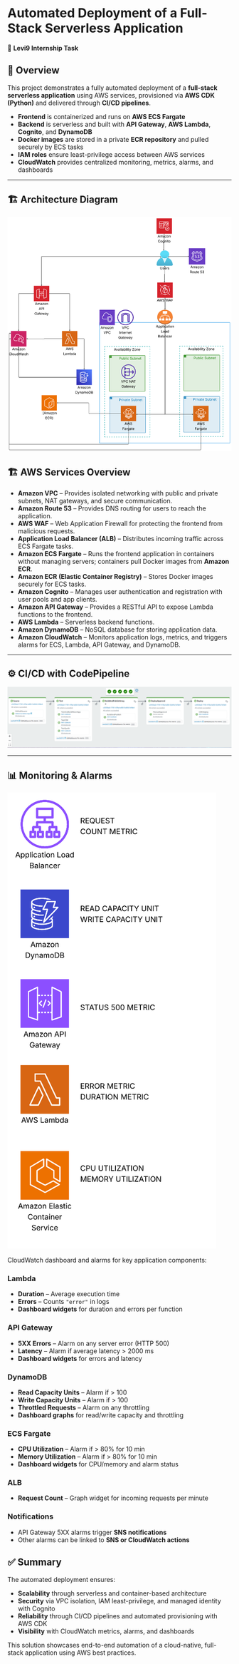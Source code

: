 # Automated Deployment of a Full-Stack Serverless Application  

📌 **Levi9 Internship Task**  

## 🚀 Overview  
This project demonstrates a fully automated deployment of a **full-stack serverless application** using AWS services, provisioned via **AWS CDK (Python)** and delivered through **CI/CD pipelines**.  

- **Frontend** is containerized and runs on **AWS ECS Fargate**  
- **Backend** is serverless and built with **API Gateway**, **AWS Lambda**, **Cognito**, and **DynamoDB**  
- **Docker images** are stored in a private **ECR repository** and pulled securely by ECS tasks  
- **IAM roles** ensure least-privilege access between AWS services  
- **CloudWatch** provides centralized monitoring, metrics, alarms, and dashboards  

---

## 🏗️ Architecture Diagram 

![Full-Stack Serverless Architecture](assets/architecture.png) 


## 🏗️ AWS Services Overview  

- **Amazon VPC** – Provides isolated networking with public and private subnets, NAT gateways, and secure communication. 
- **Amazon Route 53** – Provides DNS routing for users to reach the application.  
- **AWS WAF** – Web Application Firewall for protecting the frontend from malicious requests.  
- **Application Load Balancer (ALB)** – Distributes incoming traffic across ECS Fargate tasks.  
- **Amazon ECS Fargate** – Runs the frontend application in containers without managing servers; containers pull Docker images from **Amazon ECR**.  
- **Amazon ECR (Elastic Container Registry)** – Stores Docker images securely for ECS tasks. 
- **Amazon Cognito** – Manages user authentication and registration with user pools and app clients.  
- **Amazon API Gateway** – Provides a RESTful API to expose Lambda functions to the frontend.  
- **AWS Lambda** – Serverless backend functions. 
- **Amazon DynamoDB** – NoSQL database for storing application data.  
- **Amazon CloudWatch** – Monitors application logs, metrics, and triggers alarms for ECS, Lambda, API Gateway, and DynamoDB.  

---

## ⚙️ CI/CD with CodePipeline  

![CodePipeline](assets/codepipeline.png) 

---

## 📊 Monitoring & Alarms 

![Monitoring](assets/monitoring.png) 

CloudWatch dashboard and alarms for key application components:

### Lambda
- **Duration** – Average execution time
- **Errors** – Counts `"error"` in logs
- **Dashboard widgets** for duration and errors per function  

### API Gateway
- **5XX Errors** – Alarm on any server error (HTTP 500)  
- **Latency** – Alarm if average latency > 2000 ms  
- **Dashboard widgets** for errors and latency  

### DynamoDB
- **Read Capacity Units** – Alarm if > 100  
- **Write Capacity Units** – Alarm if > 100  
- **Throttled Requests** – Alarm on any throttling  
- **Dashboard graphs** for read/write capacity and throttling  

### ECS Fargate
- **CPU Utilization** – Alarm if > 80% for 10 min  
- **Memory Utilization** – Alarm if > 80% for 10 min  
- **Dashboard widgets** for CPU/memory and alarm status  

### ALB
- **Request Count** – Graph widget for incoming requests per minute  

### Notifications
- API Gateway 5XX alarms trigger **SNS notifications**  
- Other alarms can be linked to **SNS or CloudWatch actions**

## ✅ Summary  
The automated deployment ensures:  
- **Scalability** through serverless and container-based architecture  
- **Security** via VPC isolation, IAM least-privilege, and managed identity with Cognito  
- **Reliability** through CI/CD pipelines and automated provisioning with AWS CDK  
- **Visibility** with CloudWatch metrics, alarms, and dashboards  

This solution showcases end-to-end automation of a cloud-native, full-stack application using AWS best practices.  
